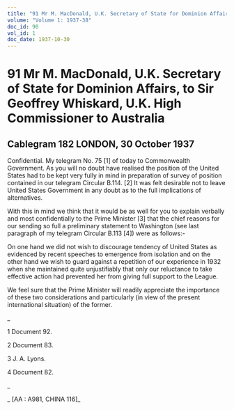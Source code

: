 ```yaml
---
title: "91 Mr M. MacDonald, U.K. Secretary of State for Dominion Affairs, to Sir Geoffrey Whiskard, U.K. High Commissioner to Australia"
volume: "Volume 1: 1937-38"
doc_id: 90
vol_id: 1
doc_date: 1937-10-30
---
```


# 91 Mr M. MacDonald, U.K. Secretary of State for Dominion Affairs, to Sir Geoffrey Whiskard, U.K. High Commissioner to Australia

## Cablegram 182 LONDON, 30 October 1937

Confidential. My telegram No. 75 [1] of today to Commonwealth Government. As you will no doubt have realised the position of the United States had to be kept very fully in mind in preparation of survey of position contained in our telegram Circular B.114. [2] It was felt desirable not to leave United States Government in any doubt as to the full implications of alternatives.

With this in mind we think that it would be as well for you to explain verbally and most confidentially to the Prime Minister [3] that the chief reasons for our sending so full a preliminary statement to Washington (see last paragraph of my telegram Circular B.113 [4]) were as follows:-

On one hand we did not wish to discourage tendency of United States as evidenced by recent speeches to emergence from isolation and on the other hand we wish to guard against a repetition of our experience in 1932 when she maintained quite unjustifiably that only our reluctance to take effective action had prevented her from giving full support to the League.

We feel sure that the Prime Minister will readily appreciate the importance of these two considerations and particularly (in view of the present international situation) of the former.

_

1 Document 92.

2 Document 83.

3 J. A. Lyons.

4 Document 82.

_

_ [AA : A981, CHINA 116]_
